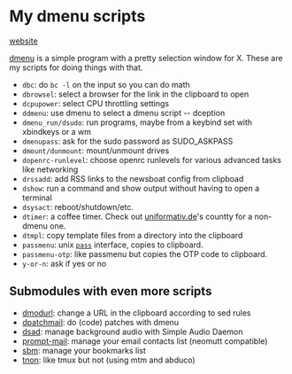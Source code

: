 # My dmenu scripts

[website](https://therealtruex.com/posts/dmenu-scripts-repo-released)

[dmenu](https://tools.suckless.org/dmenu/) is a simple program with a
pretty selection window for X. These are my scripts for doing things
with that.

- `dbc`: do `bc -l` on the input so you can do math
- `dbrowsel`: select a browser for the link in the clipboard to open
- `dcpupower`: select CPU throttling settings
- `ddmenu`: use dmenu to select a dmenu script -- dception
- `dmenu_run/dsudo`: run programs, maybe from a keybind set with xbindkeys or a wm
- `dmenupass`: ask for the sudo password as SUDO_ASKPASS
- `dmount/dunmount`: mount/unmount drives
- `dopenrc-runlevel`: choose openrc runlevels for various advanced tasks like networking
- `drssadd`: add RSS links to the newsboat config from clipboad
- `dshow`:  run a command and show output without having to open a terminal
- `dsysact`: reboot/shutdown/etc.
- `dtimer`: a coffee timer. Check out [uniformativ.de](https://www.uninformativ.de/git/countty/file/README.html)'s countty for a non-dmenu one.
- `dtmpl`: copy template files from a directory into the clipboard
- `passmenu`: unix [`pass`](https://www.passwordstore.org/) interface, copies to clipboard.
- `passmenu-otp`: like passmenu but copies the OTP code to clipboard.
- `y-or-n`: ask if yes or no

## Submodules with even more scripts

- [dmodurl](https://github.com/equwal/dmodurl): change a URL in the clipboard according to sed rules
- [dpatchmail](https://github.com/equwal/dpatchmail): do (code) patches with dmenu
- [dsad](https://github.com/equwal/dsad): manage background audio with Simple Audio Daemon
- [prompt-mail](https://github.com/equwal/prompt-mail): manage your email contacts list (neomutt compatible)
- [sbm](https://github.com/equwal/sbm): manage your bookmarks list
- [tnon](https://github.com/equwal/tnot): like tmux but not (using mtm and abduco)


